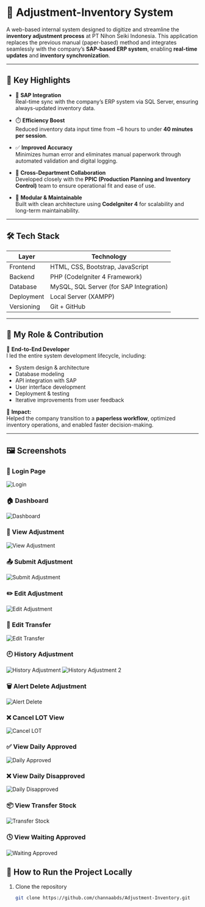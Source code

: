 # 🧾 Adjustment-Inventory System

A web-based internal system designed to digitize and streamline the **inventory adjustment process** at PT Nihon Seiki Indonesia. This application replaces the previous manual (paper-based) method and integrates seamlessly with the company’s **SAP-based ERP system**, enabling **real-time updates** and **inventory synchronization**.

---

## 🚀 Key Highlights

- 🔁 **SAP Integration**  
  Real-time sync with the company’s ERP system via SQL Server, ensuring always-updated inventory data.

- ⏱️ **Efficiency Boost**  
  Reduced inventory data input time from ~6 hours to under **40 minutes per session**.

- ✅ **Improved Accuracy**  
  Minimizes human error and eliminates manual paperwork through automated validation and digital logging.

- 🤝 **Cross-Department Collaboration**  
  Developed closely with the **PPIC (Production Planning and Inventory Control)** team to ensure operational fit and ease of use.

- 🧩 **Modular & Maintainable**  
  Built with clean architecture using **CodeIgniter 4** for scalability and long-term maintainability.

---

## 🛠️ Tech Stack

| Layer         | Technology               |
|---------------|---------------------------|
| Frontend      | HTML, CSS, Bootstrap, JavaScript |
| Backend       | PHP (CodeIgniter 4 Framework) |
| Database      | MySQL, SQL Server (for SAP Integration) |
| Deployment    | Local Server (XAMPP) |
| Versioning    | Git + GitHub |

---

## 💼 My Role & Contribution

🎯 **End-to-End Developer**  
I led the entire system development lifecycle, including:

- System design & architecture
- Database modeling
- API integration with SAP
- User interface development
- Deployment & testing
- Iterative improvements from user feedback

📣 **Impact:**  
Helped the company transition to a **paperless workflow**, optimized inventory operations, and enabled faster decision-making.

---

## 🖼️ Screenshots

### 🔐 Login Page
![Login](tampilan%20sistem/login.jpg)

### 🏠 Dashboard
![Dashboard](tampilan%20sistem/dashboard.jpg)

### 📝 View Adjustment
![View Adjustment](tampilan%20sistem/view%20adjustment.jpg)

### 📤 Submit Adjustment
![Submit Adjustment](tampilan%20sistem/submit%20adjustment.jpg)

### ✏️ Edit Adjustment
![Edit Adjustment](tampilan%20sistem/edit%20adjustment.jpg)

### 🔄 Edit Transfer
![Edit Transfer](tampilan%20sistem/edit%20transfer.jpg)

### 🕘 History Adjustment
![History Adjustment](tampilan%20sistem/history%20adjust.jpg)
![History Adjustment 2](tampilan%20sistem/history%20adjust2.jpg)

### 🗑️ Alert Delete Adjustment
![Alert Delete](tampilan%20sistem/alert%20delete%20adjust.jpg)

### ❌ Cancel LOT View
![Cancel LOT](tampilan%20sistem/view%20cancel%20lot.jpg)

### ✅ View Daily Approved
![Daily Approved](tampilan%20sistem/view%20daily%20approved.jpg)

### ❌ View Daily Disapproved
![Daily Disapproved](tampilan%20sistem/view%20daily%20disapproved.jpg)

### 📦 View Transfer Stock
![Transfer Stock](tampilan%20sistem/view%20transfer%20stock.jpg)

### 🕓 View Waiting Approved
![Waiting Approved](tampilan%20sistem/view%20waiting%20approved.jpg)


## 🧪 How to Run the Project Locally

1. Clone the repository
   ```bash
   git clone https://github.com/channaabds/Adjustment-Inventory.git
